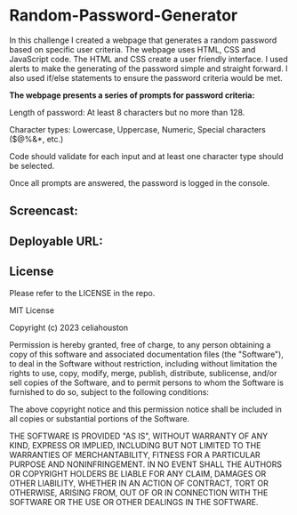 # Random-Password-Generator

In this challenge I created a webpage that generates a random password based on specific user criteria. The webpage uses HTML, CSS and JavaScript code. The HTML and CSS create a user friendly interface. I used alerts to make the generating of the password simple and straight forward. I also used if/else statements to ensure the password criteria would be met. 

**The webpage presents a series of prompts for password criteria:**

Length of password: At least 8 characters but no more than 128.

Character types: Lowercase, Uppercase, Numeric, Special characters ($@%&*, etc.)

Code should validate for each input and at least one character type should be selected.

Once all prompts are answered, the password is logged in the console. 

## Screencast:

## Deployable URL:

## License 
Please refer to the LICENSE in the repo.

MIT License

Copyright (c) 2023 celiahouston

Permission is hereby granted, free of charge, to any person obtaining a copy of this software and associated documentation files (the "Software"), to deal in the Software without restriction, including without limitation the rights to use, copy, modify, merge, publish, distribute, sublicense, and/or sell copies of the Software, and to permit persons to whom the Software is furnished to do so, subject to the following conditions:

The above copyright notice and this permission notice shall be included in all copies or substantial portions of the Software.

THE SOFTWARE IS PROVIDED "AS IS", WITHOUT WARRANTY OF ANY KIND, EXPRESS OR IMPLIED, INCLUDING BUT NOT LIMITED TO THE WARRANTIES OF MERCHANTABILITY, FITNESS FOR A PARTICULAR PURPOSE AND NONINFRINGEMENT. IN NO EVENT SHALL THE AUTHORS OR COPYRIGHT HOLDERS BE LIABLE FOR ANY CLAIM, DAMAGES OR OTHER LIABILITY, WHETHER IN AN ACTION OF CONTRACT, TORT OR OTHERWISE, ARISING FROM, OUT OF OR IN CONNECTION WITH THE SOFTWARE OR THE USE OR OTHER DEALINGS IN THE SOFTWARE.
